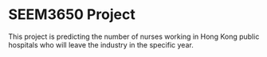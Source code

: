 # SEEM3650 Project

This project is predicting the number of nurses working in Hong Kong public hospitals who will leave the industry in the specific year.
